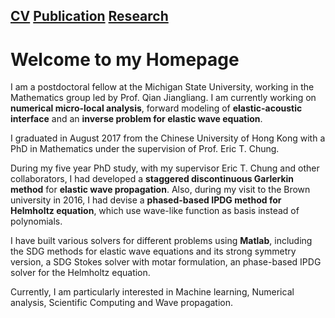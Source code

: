 ## [CV](cv.md)    [Publication](pub.md)    [Research](research.md)

# Welcome to my Homepage

I am a postdoctoral fellow at the Michigan State University, working in the Mathematics group led by Prof. Qian Jiangliang.
I am currently working on **numerical micro-local analysis**, forward modeling of **elastic-acoustic interface** and an **inverse problem for elastic wave equation**.

I graduated in August 2017 from the Chinese University of Hong Kong with a PhD in Mathematics under the supervision of Prof. Eric T. Chung.

During my five year PhD study, with my supervisor Eric T. Chung and other collaborators, I had developed a **staggered discontinuous Garlerkin method** for **elastic wave propagation**. Also, during my visit to the Brown university in 2016, I had devise a **phased-based IPDG method for Helmholtz equation**, which use wave-like function as basis instead of polynomials.

I have built various solvers for different problems using **Matlab**, including the SDG methods for elastic wave equations and its strong symmetry version, a SDG Stokes solver with motar formulation, an phase-based IPDG solver for the Helmholtz equation.

Currently, I am particularly interested in Machine learning, Numerical analysis, Scientific Computing and Wave propagation.

<!-- ## Welcome to GitHub Pages

You can use the [editor on GitHub](https://github.com/cylam0/cylam.github.io/edit/master/index.md) to maintain and preview the content for your website in Markdown files.

Whenever you commit to this repository, GitHub Pages will run [Jekyll](https://jekyllrb.com/) to rebuild the pages in your site, from the content in your Markdown files.

### Markdown

Markdown is a lightweight and easy-to-use syntax for styling your writing. It includes conventions for

```markdown
Syntax highlighted code block

# Header 1
## Header 2
### Header 3

- Bulleted
- List

1. Numbered
2. List

**Bold** and _Italic_ and `Code` text

[Link](url) and ![Image](src)
```

For more details see [GitHub Flavored Markdown](https://guides.github.com/features/mastering-markdown/).

### Jekyll Themes

Your Pages site will use the layout and styles from the Jekyll theme you have selected in your [repository settings](https://github.com/cylam0/cylam.github.io/settings). The name of this theme is saved in the Jekyll `_config.yml` configuration file.

### Support or Contact

Having trouble with Pages? Check out our [documentation](https://help.github.com/categories/github-pages-basics/) or [contact support](https://github.com/contact) and we’ll help you sort it out.
 -->

